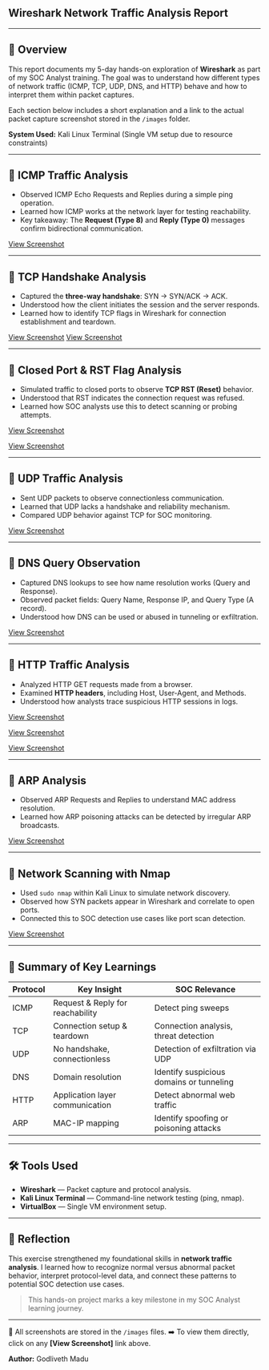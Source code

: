 ## Wireshark Network Traffic Analysis Report
---

## 📘 Overview

This report documents my 5-day hands-on exploration of **Wireshark** as part of my SOC Analyst training. The goal was to understand how different types of network traffic (ICMP, TCP, UDP, DNS, and HTTP) behave and how to interpret them within packet captures.

Each section below includes a short explanation and a link to the actual packet capture screenshot stored in the `/images` folder.

**System Used:** Kali Linux Terminal (Single VM setup due to resource constraints)

---

## 🔹 ICMP Traffic Analysis

* Observed ICMP Echo Requests and Replies during a simple ping operation.
* Learned how ICMP works at the network layer for testing reachability.
* Key takeaway: The **Request (Type 8)** and **Reply (Type 0)** messages confirm bidirectional communication.

[View Screenshot](https://github.com/Godliveth/Wireshark-Network-Analysis/blob/main/Icmp%20test.png) 

---

## 🔹 TCP Handshake Analysis

* Captured the **three-way handshake**: SYN → SYN/ACK → ACK.
* Understood how the client initiates the session and the server responds.
* Learned how to identify TCP flags in Wireshark for connection establishment and teardown.

[View Screenshot](https://github.com/Godliveth/Wireshark-Network-Analysis/blob/main/tcp.png)
[View Screenshot](https://github.com/Godliveth/Wireshark-Network-Analysis/blob/main/TCP%20flags.png)

---

## 🔹 Closed Port & RST Flag Analysis

* Simulated traffic to closed ports to observe **TCP RST (Reset)** behavior.
* Understood that RST indicates the connection request was refused.
* Learned how SOC analysts use this to detect scanning or probing attempts.

[View Screenshot](https://github.com/Godliveth/Wireshark-Network-Analysis/blob/main/Failed%20and%20Refused%20%20tcp%20Flags.png)

[View Screenshot](https://github.com/Godliveth/Wireshark-Network-Analysis/blob/main/Tcp.Flag%20RST.png)

---

## 🔹 UDP Traffic Analysis

* Sent UDP packets to observe connectionless communication.
* Learned that UDP lacks a handshake and reliability mechanism.
* Compared UDP behavior against TCP for SOC monitoring.

[View Screenshot](https://github.com/Godliveth/Wireshark-Network-Analysis/blob/main/udp.png)

---

## 🔹 DNS Query Observation

* Captured DNS lookups to see how name resolution works (Query and Response).
* Observed packet fields: Query Name, Response IP, and Query Type (A record).
* Understood how DNS can be used or abused in tunneling or exfiltration.

[View Screenshot](https://github.com/Godliveth/Wireshark-Network-Analysis/blob/main/dns.png)

---

## 🔹 HTTP Traffic Analysis

* Analyzed HTTP GET requests made from a browser.
* Examined **HTTP headers**, including Host, User-Agent, and Methods.
* Understood how analysts trace suspicious HTTP sessions in logs.

[View Screenshot](https://github.com/Godliveth/Wireshark-Network-Analysis/blob/main/get%20http.png)

[View Screenshot](https://github.com/Godliveth/Wireshark-Network-Analysis/blob/main/User_Agent.png)

[View Screenshot](https://github.com/Godliveth/Wireshark-Network-Analysis/blob/main/http.png)

---

## 🔹 ARP Analysis

* Observed ARP Requests and Replies to understand MAC address resolution.
* Learned how ARP poisoning attacks can be detected by irregular ARP broadcasts.

[View Screenshot](https://github.com/Godliveth/Wireshark-Network-Analysis/blob/main/ARP.png)

---

## 🔹 Network Scanning with Nmap

* Used `sudo nmap` within Kali Linux to simulate network discovery.
* Observed how SYN packets appear in Wireshark and correlate to open ports.
* Connected this to SOC detection use cases like port scan detection.

[View Screenshot](https://github.com/Godliveth/Wireshark-Network-Analysis/blob/main/sudo%20nmap.png)

---

## 🧩 Summary of Key Learnings

| Protocol | Key Insight                      | SOC Relevance                            |
| -------- | -------------------------------- | ---------------------------------------- |
| ICMP     | Request & Reply for reachability | Detect ping sweeps                       |
| TCP      | Connection setup & teardown      | Connection analysis, threat detection    |
| UDP      | No handshake, connectionless     | Detection of exfiltration via UDP        |
| DNS      | Domain resolution                | Identify suspicious domains or tunneling |
| HTTP     | Application layer communication  | Detect abnormal web traffic              |
| ARP      | MAC-IP mapping                   | Identify spoofing or poisoning attacks   |

---

## 🛠️ Tools Used

* **Wireshark** — Packet capture and protocol analysis.
* **Kali Linux Terminal** — Command-line network testing (ping, nmap).
* **VirtualBox** — Single VM environment setup.

---

## 🧠 Reflection

This exercise strengthened my foundational skills in **network traffic analysis**. I learned how to recognize normal versus abnormal packet behavior, interpret protocol-level data, and connect these patterns to potential SOC detection use cases.

> This hands-on project marks a key milestone in my SOC Analyst learning journey.

---

📸 All screenshots are stored in the `/images` files.
➡️ To view them directly, click on any **[View Screenshot]** link above.


**Author:** Godliveth Madu
